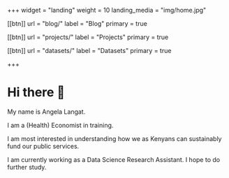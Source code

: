 +++
widget = "landing"
weight = 10
landing_media = "img/home.jpg"

[[btn]]
    url = "blog/"
    label = "Blog"
    primary = true

[[btn]]
    url = "projects/"
    label = "Projects"
    primary = true

[[btn]]
    url = "datasets/"
    label = "Datasets"
    primary = true

+++

# Hi there 👋

My name is Angela Langat.

I am a (Health) Economist in training.

I am most interested in understanding how we as Kenyans can sustainably fund our public services.

I am currently working as a Data Science Research Assistant. I hope to do further study.